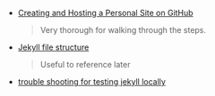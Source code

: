 - [Creating and Hosting a Personal Site on GitHub](http://jmcglone.com/guides/github-pages/)

  > Very thorough for walking through the steps.

- [Jekyll file structure](https://jekyllrb.com/docs/structure/)

  > Useful to reference later

- [trouble shooting for testing jekyll locally](https://forestry.io/docs/troubleshooting/could-not-locate-gemfile-or-bundle-directory/)
